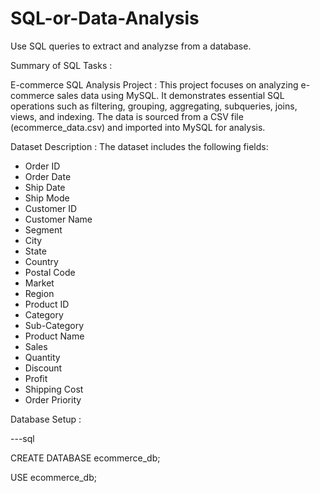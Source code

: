 # SQL-or-Data-Analysis
Use SQL queries to extract and analyzse from a database.

Summary of SQL Tasks :

E-commerce SQL Analysis Project :
This project focuses on analyzing e-commerce sales data using MySQL. It demonstrates essential SQL operations such as filtering, grouping, 
aggregating, subqueries, joins, views, and indexing. The data is sourced from a CSV file (ecommerce_data.csv) and imported into MySQL for analysis.


 Dataset Description :
 The dataset includes the following fields:
- Order ID
- Order Date
- Ship Date
- Ship Mode
- Customer ID
- Customer Name
- Segment
- City
- State
- Country
- Postal Code
- Market
- Region
- Product ID
- Category
- Sub-Category
- Product Name
- Sales
- Quantity
- Discount
- Profit
- Shipping Cost
- Order Priority



 Database Setup :
 
---sql

CREATE DATABASE ecommerce_db;

USE ecommerce_db;
